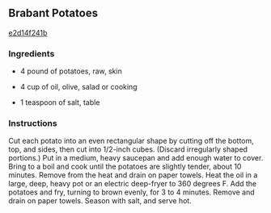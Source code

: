 ## Brabant Potatoes

[e2d14f241b](http://www.foodnetwork.com/recipes/brabant-potatoes-recipe.html)

### Ingredients

 - 4 pound of potatoes, raw, skin

 - 4 cup of oil, olive, salad or cooking

 - 1 teaspoon of salt, table

### Instructions

Cut each potato into an even rectangular shape by cutting off the bottom, top, and sides, then cut into 1/2-inch cubes. (Discard irregularly shaped portions.) Put in a medium, heavy saucepan and add enough water to cover. Bring to a boil and cook until the potatoes are slightly tender, about 10 minutes. Remove from the heat and drain on paper towels. Heat the oil in a large, deep, heavy pot or an electric deep-fryer to 360 degrees F. Add the potatoes and fry, turning to brown evenly, for 3 to 4 minutes. Remove and drain on paper towels. Season with salt, and serve hot.